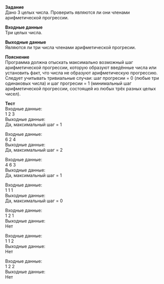 **Задание**  
Дано 3 целых числа. Проверить являются ли они членами арифметической прогрессии.  

**Входные данные**  
Три целых числа.  

**Выходные данные**  
Являются ли три числа членами арифметической прогресии.  

**Пояснение**  
Программа должна отыскать максимально возможный шаг арифметической прогрессии, которую образуют введённые числа или установить факт, что числа не образуют арифметическую прогрессию. Следует учитывать тривиальные случаи: шаг прогресии = 0 (любые три одинаковых числа) и шаг прогресии = 1 (минимальный шаг арифметической прогрессии, состоящей из любых трёх разных целых чисел).  

**Тест**  
Входные данные:  
1 2 3  
Выходные данные:  
Да, максимальный шаг =  1  
  
Входные данные:  
6 2 4  
Выходные данные:  
Да, максимальный шаг =  2  
  
Входные данные:  
4 6 3  
Выходные данные:  
Да, максимальный шаг =  1  
  
Входные данные:  
1 1 1  
Выходные данные:  
Да, максимальный шаг =  0  
  
Входные данные:  
1 2 1  
Выходные данные:  
Нет  

Входные данные:  
1 1 2  
Выходные данные:  
Нет  

Входные данные:  
1 2 2  
Выходные данные:  
Нет  